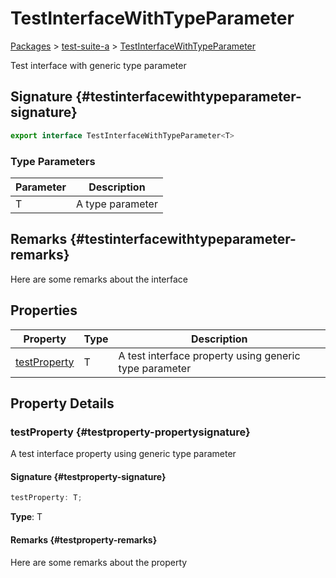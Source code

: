 # TestInterfaceWithTypeParameter

[Packages](/) \> [test-suite-a](/test-suite-a/) \> [TestInterfaceWithTypeParameter](/test-suite-a/testinterfacewithtypeparameter-interface)

Test interface with generic type parameter

## Signature {#testinterfacewithtypeparameter-signature}

```typescript
export interface TestInterfaceWithTypeParameter<T>
```

### Type Parameters

| Parameter | Description |
| - | - |
| T | A type parameter |

## Remarks {#testinterfacewithtypeparameter-remarks}

Here are some remarks about the interface

## Properties

| Property | Type | Description |
| - | - | - |
| [testProperty](/test-suite-a/testinterfacewithtypeparameter-interface#testproperty-propertysignature) | T | A test interface property using generic type parameter |

## Property Details

### testProperty {#testproperty-propertysignature}

A test interface property using generic type parameter

#### Signature {#testproperty-signature}

```typescript
testProperty: T;
```

**Type**: T

#### Remarks {#testproperty-remarks}

Here are some remarks about the property
